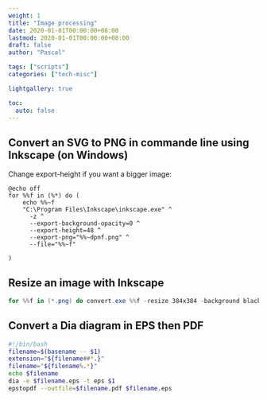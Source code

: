 ```yaml
---
weight: 1
title: "Image processing"
date: 2020-01-01T00:00:00+08:00
lastmod: 2020-01-01T00:00:00+08:00
draft: false
author: "Pascal"

tags: ["scripts"]
categories: ["tech-misc"]

lightgallery: true

toc:
  auto: false
---
```


## Convert an SVG to PNG in commande line using Inkscape (on Windows)
Change export-height if you want a bigger image:

```batch
@echo off
for %%f in (%*) do (
    echo %%~f
    "C:\Program Files\Inkscape\inkscape.exe" ^
      -z ^
      --export-background-opacity=0 ^
      --export-height=48 ^
      --export-png="%%~dpnf.png" ^
      --file="%%~f"

)
```

## Resize an image with Inkscape
```powershell
for %%f in (*.png) do convert.exe %%f -resize 384x384 -background black -gravity center -extent 384x384 %%f
```

## Convert a Dia diagram in EPS then PDF
```bash
#!/bin/bash
filename=$(basename -- $1)
extension="${filename##*.}"
filename="${filename%.*}"
echo $filename
dia -e $filename.eps -t eps $1
epstopdf --outfile=$filename.pdf $filename.eps
```
